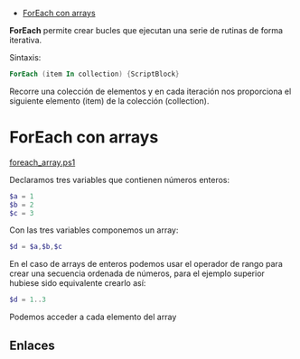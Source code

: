 * [ForEach con arrays](#foreach-con-arrays)

**ForEach** permite crear bucles que ejecutan una serie de rutinas de forma iterativa.

Sintaxis:

```powershell
ForEach (item In collection) {ScriptBlock}
```

Recorre una colección de elementos y en cada iteración nos proporciona el siguiente elemento (item) de la colección (collection).

# ForEach con arrays

[foreach_array.ps1](/src/sintaxis/bucles/foreach/foreach_array.ps1)

Declaramos tres variables que contienen números enteros:

```powershell
$a = 1 
$b = 2
$c = 3
```

Con las tres variables componemos un array:

```powershell
$d = $a,$b,$c
```

En el caso de arrays de enteros podemos usar el operador de rango para crear una secuencia ordenada de números, para el ejemplo superior hubiese sido equivalente crearlo así:

```powershell
$d = 1..3
```

Podemos acceder a cada elemento del array 

## Enlaces




	



